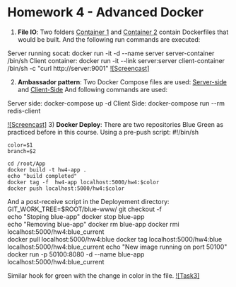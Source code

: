 # Homework 4 - Advanced Docker


1) **File IO**: 
Two folders [Container 1](https://github.com/shivajividhale/HW/tree/master/HW4/Task1/Container1) and [Container 2](https://github.com/shivajividhale/HW/tree/master/HW4/Task1/Container2) contain Dockerfiles that would be built. And the following run commands are executed:

Server running socat:
	docker run -it -d --name server server-container  /bin/sh
Client container:
	docker run -it --link server:server client-container /bin/sh -c "curl http://server:9001"
[![Screencast]](http://youtu.be/hXqEQs1u0OY?hd=1)

2) **Ambassador pattern**: 
Two Docker Compose files are used: [Server-side](https://github.com/shivajividhale/HW/blob/master/HW4/Task2/server-host/docker-compose.yml) and [Client-Side](https://github.com/shivajividhale/HW/blob/master/HW4/Task2/client-host/Task2/docker-compose.yml)
And following commands are used:

Server side:
	docker-compose up -d
Client Side:
	docker-compose run --rm redis-client

[![Screencast]](https://www.youtube.com/watch?v=bx92qWOMFZQ&feature=youtu.be&hd=1)
3) **Docker Deploy**: 
There are two repositories Blue Green as practiced before in this course.
Using a pre-push script:
	#!/bin/sh

	color=$1
	branch=$2

	cd /root/App
	docker build -t hw4-app .
	echo "build completed"
	docker tag -f  hw4-app localhost:5000/hw4:$color
	docker push localhost:5000/hw4:$color

And a post-receive script in the Deployement directory:
	GIT_WORK_TREE=$ROOT/blue-www/ git checkout -f  
	echo "Stoping blue-app"
	docker stop blue-app  
	echo "Removing blue-app"
	docker rm blue-app
	docker rmi localhost:5000/hw4:blue_current  
	docker pull localhost:5000/hw4:blue
	docker tag localhost:5000/hw4:blue localhost:5000/hw4:blue_current
	echo "New image running on port 50100"
	docker run -p 50100:8080 -d --name blue-app localhost:5000/hw4:blue_current

Similar hook for green with the change in color in the file. 
[![Task3]](http://youtu.be/hXqEQs1u0OY?hd=1)
